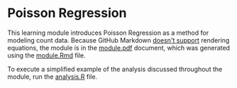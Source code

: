 # Poisson Regression
This learning module introduces Poisson Regression as a method for modeling count data. Because GitHub Markdown [doesn't support](https://github.com/github/markup/issues/897) rendering equations, the module is in the [module.pdf](module.pdf) document, which was generated using the [module.Rmd](module.Rmd) file.

To execute a simplified example of the analysis discussed throughout the module, run the [analysis.R](analysis.R) file.
